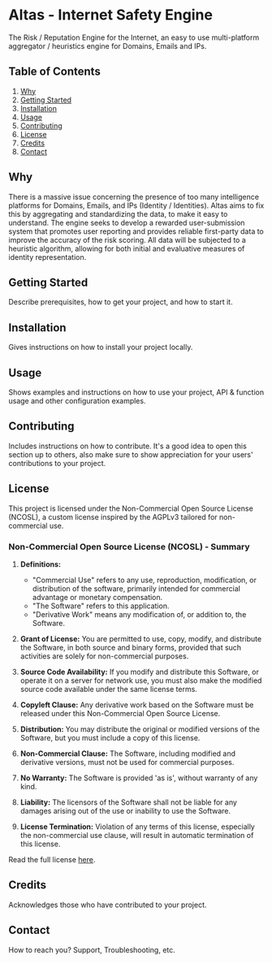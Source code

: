 # Altas - Internet Safety Engine
The Risk / Reputation Engine for the Internet, an easy to use multi-platform aggregator / heuristics engine for Domains,
Emails and IPs.

## Table of Contents
1. [Why](#why)
2. [Getting Started](#getting-started)
3. [Installation](#installation)
4. [Usage](#usage)
5. [Contributing](#contributing)
6. [License](#license)
7. [Credits](#credits)
8. [Contact](#contact)

## Why
There is a massive issue concerning the presence of too many intelligence platforms for Domains, Emails, and IPs
(Identity / Identities). Altas aims to fix this by aggregating and standardizing the
data, to make it easy to understand. The engine seeks to develop a rewarded user-submission system that promotes user reporting and provides reliable first-party data to improve the accuracy of the risk scoring. All data will be subjected to a heuristic algorithm, allowing for both initial and evaluative measures of identity representation.

## Getting Started
Describe prerequisites, how to get your project, and how to start it.

## Installation
Gives instructions on how to install your project locally.

## Usage
Shows examples and instructions on how to use your project, API & function usage and other configuration examples.

## Contributing
Includes instructions on how to contribute. It's a good idea to open this section up to others, also make sure to show appreciation for your users' contributions to your project.

## License

This project is licensed under the Non-Commercial Open Source License (NCOSL), a custom license inspired by the AGPLv3 tailored for non-commercial use.

### Non-Commercial Open Source License (NCOSL) - Summary

1. **Definitions:**
    - "Commercial Use" refers to any use, reproduction, modification, or distribution of the software, primarily intended for commercial advantage or monetary compensation.
    - "The Software" refers to this application.
    - "Derivative Work" means any modification of, or addition to, the Software.

2. **Grant of License:** You are permitted to use, copy, modify, and distribute the Software, in both source and binary forms, provided that such activities are solely for non-commercial purposes.

3. **Source Code Availability:** If you modify and distribute this Software, or operate it on a server for network use, you must also make the modified source code available under the same license terms.

4. **Copyleft Clause:** Any derivative work based on the Software must be released under this Non-Commercial Open Source License.

5. **Distribution:** You may distribute the original or modified versions of the Software, but you must include a copy of this license.

6. **Non-Commercial Clause:** The Software, including modified and derivative versions, must not be used for commercial purposes.

7. **No Warranty:** The Software is provided 'as is', without warranty of any kind.

8. **Liability:** The licensors of the Software shall not be liable for any damages arising out of the use or inability to use the Software.

9. **License Termination:** Violation of any terms of this license, especially the non-commercial use clause, will result in automatic termination of this license.

Read the full license [here](LICENSE.md).


## Credits
Acknowledges those who have contributed to your project.

## Contact
How to reach you? Support, Troubleshooting, etc.